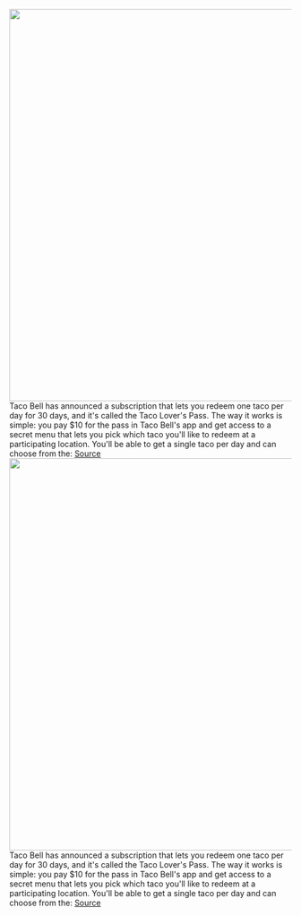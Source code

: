 <img src='https://cdn.vox-cdn.com/thumbor/IGH7hHYsO1KtoZNZA_RyUWeeSHo=/0x0:2390x1312/1200x800/filters:focal(1004x465:1386x847)/cdn.vox-cdn.com/uploads/chorus_image/image/70353970/Screen_Shot_2022_01_05_at_11.15.31.0.png' width='700px' /><br/>
Taco Bell has announced a subscription that lets you redeem one taco per day for 30 days, and it's called the Taco Lover's Pass. The way it works is simple: you pay $10 for the pass in Taco Bell's app and get access to a secret menu that lets you pick which taco you'll like to redeem at a participating location. You'll be able to get a single taco per day and can choose from the:
<a href='https://www.theverge.com/2022/1/6/22868990/taco-bell-subscription-service-doritos-locos-reactions'> Source <a/><img src='https://cdn.vox-cdn.com/thumbor/IGH7hHYsO1KtoZNZA_RyUWeeSHo=/0x0:2390x1312/1200x800/filters:focal(1004x465:1386x847)/cdn.vox-cdn.com/uploads/chorus_image/image/70353970/Screen_Shot_2022_01_05_at_11.15.31.0.png' width='700px' /><br/>
Taco Bell has announced a subscription that lets you redeem one taco per day for 30 days, and it's called the Taco Lover's Pass. The way it works is simple: you pay $10 for the pass in Taco Bell's app and get access to a secret menu that lets you pick which taco you'll like to redeem at a participating location. You'll be able to get a single taco per day and can choose from the:
<a href='https://www.theverge.com/2022/1/6/22868990/taco-bell-subscription-service-doritos-locos-reactions'> Source <a/>